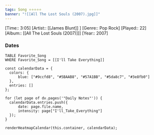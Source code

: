 ```yaml
---
tags: Song ⭐⭐⭐⭐⭐ 
banner: "![[All The Lost Souls (2007).jpg]]"
---
```

[Time:: 3:05]
[Artist:: [[James Blunt]] ]
[Genre:: Pop Rock]
[Played:: 22]
[Album:: [[All The Lost Souls (2007)]]]
[Year:: 2007]
### Dates
````dataview
TABLE Favorite_Song
WHERE Favorite_Song = [[I'll Take Everything]]
````

  ```dataviewjs
const calendarData = { 
	colors: { 
		blue: ["#9ccfd8", "#5BAAB8", "#57A1BB", "#5da8c7", "#3e8fb0"] 
	}, 
	entries: [] 
}; 

for (let page of dv.pages('"Daily Notes"')) { 
	calendarData.entries.push({ 
		date: page.file.name, 
		intensity: page["I'll_Take_Everything"]
	}); 
} 

renderHeatmapCalendar(this.container, calendarData);
```
